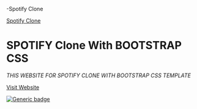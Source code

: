 -Spotify Clone

[Spotify Clone]()

# SPOTIFY Clone With BOOTSTRAP CSS

*THIS WEBSITE FOR SPOTIFY CLONE WITH BOOTSTRAP CSS TEMPLATE*

[Visit Website](https://www.spotify.com/in-en/free/?utm_source=in-en_brand_contextual_text&utm_medium=paidsearch&utm_campaign=alwayson_asia_in_premiumbusiness_core_brand_neev+contextual+in-en+google&gclid=CjwKCAiA68ebBhB-EiwALVC-NiPAV8kh5XPtjgVL4vlS3oHRDBFVizdUBmwulD9PrHKkVxQ3Le8IYBoCi1MQAvD_BwE&gclsrc=aw.ds)

[![Generic badge](https://img.shields.io/badge/Live-STATUS-<COLOR>.svg)](http://127.0.0.1:5500/index.html)